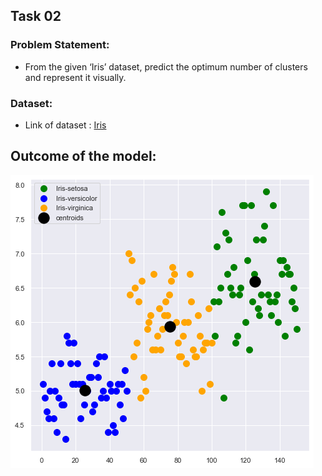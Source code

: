 ## Task 02
### Problem Statement:
- From the given ‘Iris’ dataset, predict the optimum number of clusters and
represent it visually.
### Dataset:
- Link of dataset : [Iris](dataset/Iris.csv)

## Outcome of the model:
![The optimum number of clusters](img/img.png)